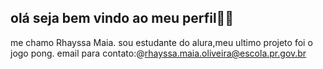 ## olá seja bem vindo ao meu perfil🎠🐾
me chamo Rhayssa Maia.
sou estudante do alura,meu ultimo projeto foi o jogo pong.
email para contato:@rhayssa.maia.oliveira@escola.pr.gov.br


<!--
**maiarhayssa9/maiarhayssa9** is a ✨ _special_ ✨ repository because its `README.md` (this file) appears on your GitHub profile.

Here are some ideas to get you started:

- 🔭 I’m currently working on ...
- 🌱 I’m currently learning ...
- 👯 I’m looking to collaborate on ...
- 🤔 I’m looking for help with ...
- 💬 Ask me about ...
- 📫 How to reach me: ...
- 😄 Pronouns: ...
- ⚡ Fun fact: ...
-->
